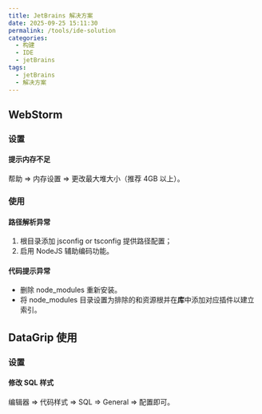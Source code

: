 ```yaml
---
title: JetBrains 解决方案
date: 2025-09-25 15:11:30
permalink: /tools/ide-solution
categories:
  - 构建
  - IDE
  - jetBrains
tags:
  - jetBrains
  - 解决方案
---
```


## WebStorm

### 设置

#### 提示内存不足

帮助 => 内存设置 => 更改最大堆大小（推荐 4GB 以上）。

### 使用

#### 路径解析异常

1. 根目录添加 jsconfig or tsconfig 提供路径配置；
2. 启用 NodeJS 辅助编码功能。

#### 代码提示异常

- 删除 node_modules 重新安装。
- 将 node_modules 目录设置为排除的和资源根并在**库**中添加对应插件以建立索引。


## DataGrip 使用

### 设置

#### 修改 SQL 样式

编辑器 => 代码样式 => SQL => General => 配置即可。

